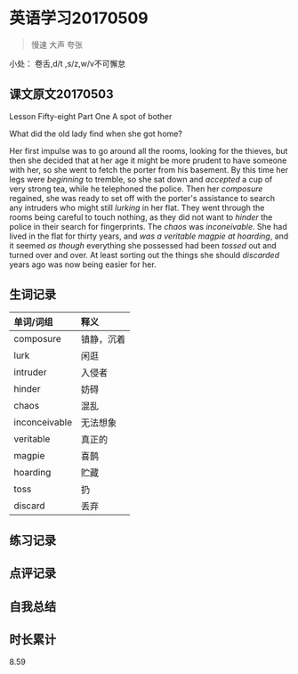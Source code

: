 # 英语学习20170509

> 慢速 大声 夸张

小处： 卷舌,d/t ,s/z,w/v不可懈怠

## 课文原文20170503

Lesson Fifty-eight   Part One  A spot of bother 

What did the old lady find when she got home?

Her first impulse was to go around all the rooms, looking for the thieves, but then she decided that at her age it might be more prudent to have someone with her, so she went to fetch the porter from his basement. 
By this time her legs were _beginning_ to tremble, so she sat down and _accepted_ a cup of very strong tea, while he telephoned the police.
Then her _composure_ regained, she was ready to set off with the porter's assistance to search any intruders who might still _lurking_ in her flat. 
They went through the rooms being careful to touch nothing, as they did not want to _hinder_ the police in their search for fingerprints.
The _chaos_ was _inconeivable_.
She had lived in the flat for thirty years, and _was a veritable magpie at hoarding_, and it seemed _as though_ everything she possessed had been _tossed_ out and turned over and over.
At least sorting out the things she should _discarded_ years ago was now being easier for her.

## 生词记录
| 单词/词组 | 释义  |
| :-----| :------|
| composure | 镇静，沉着 |
| lurk | 闲逛 |
| intruder | 入侵者 |
| hinder | 妨碍 |
| chaos | 混乱 |
| inconceivable | 无法想象 |
| veritable | 真正的 |
| magpie | 喜鹊 |
| hoarding | 贮藏 |
| toss | 扔 |
| discard | 丢弃 |

## 练习记录

## 点评记录
  
## 自我总结

## 时长累计
8.59
